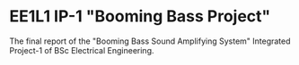 # EE1L1 IP-1 "Booming Bass Project"

The final report of the "Booming Bass Sound Amplifying System" Integrated Project-1 of BSc Electrical Engineering.

